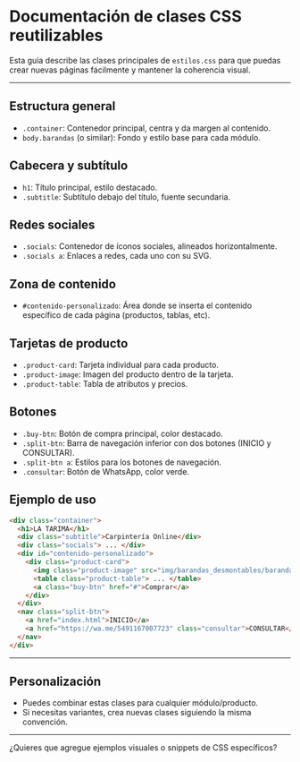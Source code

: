 # Documentación de clases CSS reutilizables

Esta guía describe las clases principales de `estilos.css` para que puedas crear nuevas páginas fácilmente y mantener la coherencia visual.

---

## Estructura general
- `.container`: Contenedor principal, centra y da margen al contenido.
- `body.barandas` (o similar): Fondo y estilo base para cada módulo.

## Cabecera y subtítulo
- `h1`: Título principal, estilo destacado.
- `.subtitle`: Subtítulo debajo del título, fuente secundaria.

## Redes sociales
- `.socials`: Contenedor de íconos sociales, alineados horizontalmente.
- `.socials a`: Enlaces a redes, cada uno con su SVG.

## Zona de contenido
- `#contenido-personalizado`: Área donde se inserta el contenido específico de cada página (productos, tablas, etc).

## Tarjetas de producto
- `.product-card`: Tarjeta individual para cada producto.
- `.product-image`: Imagen del producto dentro de la tarjeta.
- `.product-table`: Tabla de atributos y precios.

## Botones
- `.buy-btn`: Botón de compra principal, color destacado.
- `.split-btn`: Barra de navegación inferior con dos botones (INICIO y CONSULTAR).
- `.split-btn a`: Estilos para los botones de navegación.
- `.consultar`: Botón de WhatsApp, color verde.

## Ejemplo de uso
```html
<div class="container">
  <h1>LA TARIMA</h1>
  <div class="subtitle">Carpintería Online</div>
  <div class="socials"> ... </div>
  <div id="contenido-personalizado">
    <div class="product-card">
      <img class="product-image" src="img/barandas_desmontables/barandadesmontableclasica.jpg" alt="Baranda desmontable clásica">
      <table class="product-table"> ... </table>
      <a class="buy-btn" href="#">Comprar</a>
    </div>
  </div>
  <nav class="split-btn">
    <a href="index.html">INICIO</a>
    <a href="https://wa.me/5491167007723" class="consultar">CONSULTAR</a>
  </nav>
</div>
```

---

## Personalización
- Puedes combinar estas clases para cualquier módulo/producto.
- Si necesitas variantes, crea nuevas clases siguiendo la misma convención.

---

¿Quieres que agregue ejemplos visuales o snippets de CSS específicos?